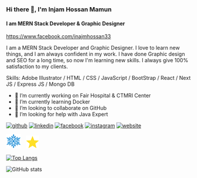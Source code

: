 ### Hi there 👋, I'm Injam Hossan Mamun
#### I am MERN Stack Developer & Graphic Designer 
https://www.facebook.com/inajmhossan33

I am a MERN Stack Developer and Graphic Designer. I love to learn new things, and I am always confident in my work. I have done Graphic design and SEO for a long time, so now I'm learning new skills. I always give 100% satisfaction to my clients.

Skills: Adobe Illustrator / HTML / CSS / JavaScript / BootStrap / React / Next JS / Express JS / Mongo DB

- 🔭 I’m currently working on Fair Hospital & CTMRI Center 
- 🌱 I’m currently learning Docker 
- 👯 I’m looking to collaborate on GitHub 
- 🤔 I’m looking for help with Java Expert 


[<img src='https://cdn.jsdelivr.net/npm/simple-icons@3.0.1/icons/github.svg' alt='github' height='40'>](https://github.com/Injam33)  [<img src='https://cdn.jsdelivr.net/npm/simple-icons@3.0.1/icons/linkedin.svg' alt='linkedin' height='40'>](https://www.linkedin.com/in/injamhossanmamun/)  [<img src='https://cdn.jsdelivr.net/npm/simple-icons@3.0.1/icons/facebook.svg' alt='facebook' height='40'>](https://www.facebook.com/Injamhossanrupom)  [<img src='https://cdn.jsdelivr.net/npm/simple-icons@3.0.1/icons/instagram.svg' alt='instagram' height='40'>](https://www.instagram.com/injam_hossan_33/)  [<img src='https://cdn.jsdelivr.net/npm/simple-icons@3.0.1/icons/icloud.svg' alt='website' height='40'>](https://injamhossan.wordpress.com)  

<a href='https://archiveprogram.github.com/'><img src='https://raw.githubusercontent.com/acervenky/animated-github-badges/master/assets/acbadge.gif' width='40' height='40'></a> <a href='https://stars.github.com/'><img src='https://raw.githubusercontent.com/acervenky/animated-github-badges/master/assets/starbadge.gif' width='35' height='35'></a> 

[![Top Langs](https://github-readme-stats.vercel.app/api/top-langs/?username=Injam33)](https://github.com/anuraghazra/github-readme-stats)

![GitHub stats](https://github-readme-stats.vercel.app/api?username=Injam33&show_icons=true)  


